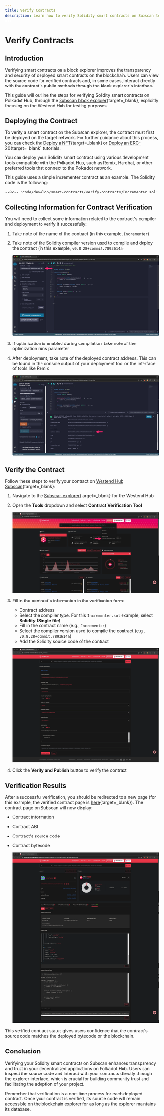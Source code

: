 ```yaml
---
title: Verify Contracts
description: Learn how to verify Solidity smart contracts on Subscan to improve transparency, trust, and usability for dApps on Polkadot Hub.
---
```


# Verify Contracts

## Introduction

Verifying smart contracts on a block explorer improves the transparency and security of deployed smart contracts on the blockchain. Users can view the source code for verified contracts and, in some cases, interact directly with the contract's public methods through the block explorer's interface.

This guide will outline the steps for verifying Solidity smart contracts on Polkadot Hub, through the [Subscan block explorer](https://assethub-westend.subscan.io/){target=\_blank}, explicitly focusing on the Westend Hub for testing purposes.

## Deploying the Contract

To verify a smart contract on the Subscan explorer, the contract must first be deployed on the target network. For further guidance about this process, you can check the [Deploy a NFT](/tutorials/smart-contracts/deploy-nft){target=\_blank} or [Deploy an ERC-20](/tutorials/smart-contracts/deploy-erc20){target=\_blank} tutorials.

You can deploy your Solidity smart contract using various development tools compatible with the Polkadot Hub, such as Remix, Hardhat, or other preferred tools that connect to the Polkadot network.

This guide uses a simple incrementer contract as an example. The Solidity code is the following:

```solidity title="Incrementer.sol"
--8<-- 'code/develop/smart-contracts/verify-contracts/Incrementer.sol'
```

## Collecting Information for Contract Verification

You will need to collect some information related to the contract's compiler and deployment to verify it successfully:

1. Take note of the name of the contract (in this example, `Incrementer`)
2. Take note of the Solidity compiler version used to compile and deploy the contract (in this example, `v0.8.28+commit.7893614a`)

    ![](/images/develop/smart-contracts/verify-contracts/verify-contracts-01.webp)

3. If optimization is enabled during compilation, take note of the optimization runs parameter
4. After deployment, take note of the deployed contract address. This can be found in the console output of your deployment tool or the interface of tools like Remix

    ![](/images/develop/smart-contracts/verify-contracts/verify-contracts-02.webp)

## Verify the Contract

Follow these steps to verify your contract on [Westend Hub Subscan](https://assethub-westend.subscan.io/){target=\_blank}:

1. Navigate to the [Subscan explorer](https://assethub-westend.subscan.io/){target=\_blank} for the Westend Hub
2. Open the **Tools** dropdown and select **Contract Verification Tool**

    ![](/images/develop/smart-contracts/verify-contracts/verify-contracts-03.webp)

3. Fill in the contract's information in the verification form:
    - Contract address
    - Select the compiler type. For this `Incrementer.sol` example, select **Solidity (Single file)**
    - Fill in the contract name (e.g., `Incrementer`)
    - Select the compiler version used to compile the contract (e.g., `v0.8.28+commit.7893614a`)
    - Add the Solidity source code of the contract
  
    ![](/images/develop/smart-contracts/verify-contracts/verify-contracts-04.webp)

4. Click the **Verify and Publish** button to verify the contract

## Verification Results

After a successful verification, you should be redirected to a new page (for this example, the verified contract page is [here](https://assethub-westend.subscan.io/account/0x6e95330945ca37667c4c70a60287b4b271e1205e?tab=contract){target=\_blank}). The contract page on Subscan will now display:

- Contract information
- Contract ABI
- Contract's source code
- Contract bytecode

    ![](/images/develop/smart-contracts/verify-contracts/verify-contracts-05.webp)

This verified contract status gives users confidence that the contract's source code matches the deployed bytecode on the blockchain.

## Conclusion

Verifying your Solidity smart contracts on Subscan enhances transparency and trust in your decentralized applications on Polkadot Hub. Users can inspect the source code and interact with your contracts directly through the explorer interface, which is crucial for building community trust and facilitating the adoption of your project.

Remember that verification is a one-time process for each deployed contract. Once your contract is verified, its source code will remain accessible on the blockchain explorer for as long as the explorer maintains its database.